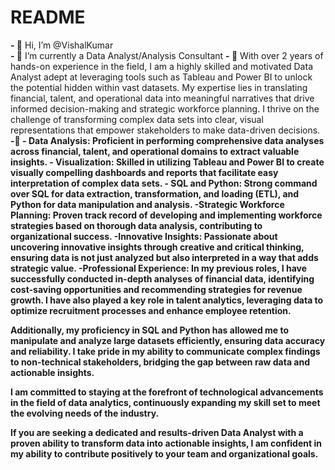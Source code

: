 # README

<b>- 👋</b> Hi, I’m @VishalKumar<br>
<b>- 🌱</b> I’m currently a Data Analyst/Analysis Consultant
<b>- 👀</b> With over 2 years of hands-on experience in the field, I am a highly skilled and motivated Data Analyst adept at leveraging tools such as Tableau and Power BI to unlock the potential hidden within vast datasets. My expertise lies in translating financial, talent, and operational data into meaningful narratives that drive informed decision-making and strategic workforce planning. I thrive on the challenge of transforming complex data sets into clear, visual representations that empower stakeholders to make data-driven decisions.
<b>-💼<b> - Data Analysis: Proficient in performing comprehensive data analyses across financial, talent, and operational domains to extract valuable insights.
            - Visualization: Skilled in utilizing Tableau and Power BI to create visually compelling dashboards and reports that facilitate easy interpretation of complex data sets.
            - SQL and Python: Strong command over SQL for data extraction, transformation, and loading (ETL), and Python for data manipulation and analysis.
            -Strategic Workforce Planning: Proven track record of developing and implementing workforce strategies based on thorough data analysis, contributing to organizational success.
            -Innovative Insights: Passionate about uncovering innovative insights through creative and critical thinking, ensuring data is not just analyzed but also interpreted in a way that adds strategic value.
            -Professional Experience: In my previous roles, I have successfully conducted in-depth analyses of financial data, identifying cost-saving opportunities and recommending strategies for revenue growth. I have also played a key role in talent analytics, leveraging data to optimize recruitment processes and enhance employee retention.

Additionally, my proficiency in SQL and Python has allowed me to manipulate and analyze large datasets efficiently, ensuring data accuracy and reliability. I take pride in my ability to communicate complex findings to non-technical stakeholders, bridging the gap between raw data and actionable insights.

I am committed to staying at the forefront of technological advancements in the field of data analytics, continuously expanding my skill set to meet the evolving needs of the industry.

If you are seeking a dedicated and results-driven Data Analyst with a proven ability to transform data into actionable insights, I am confident in my ability to contribute positively to your team and organizational goals.
